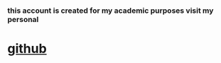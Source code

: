 
### this account is created for my academic purposes visit my personal 

# [github](https://github.com/koundinya002)

